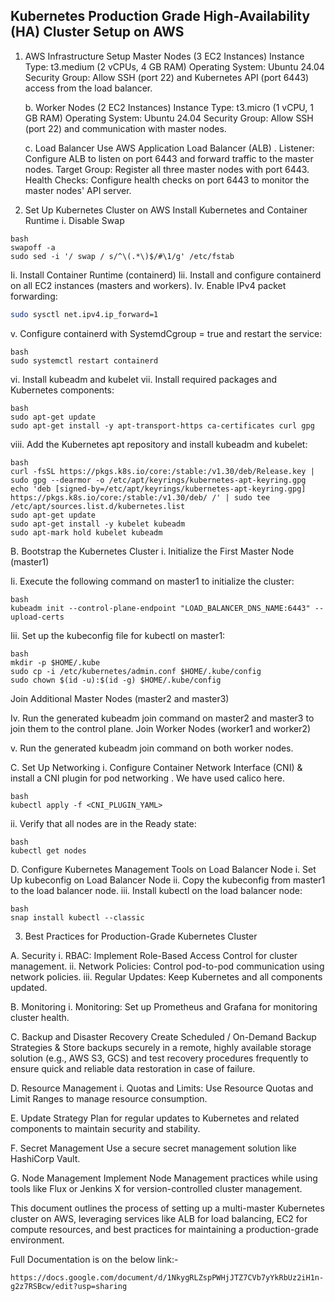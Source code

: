 ## Kubernetes Production Grade High-Availability (HA) Cluster Setup on AWS ##



1. AWS Infrastructure Setup 
Master Nodes (3 EC2 Instances)
Instance Type: t3.medium (2 vCPUs, 4 GB RAM)
Operating System: Ubuntu 24.04
Security Group: Allow SSH (port 22) and Kubernetes API (port 6443) access from the load balancer.

      b.  Worker Nodes (2 EC2 Instances)
Instance Type: t3.micro (1 vCPU, 1 GB RAM)
Operating System: Ubuntu 24.04
Security Group: Allow SSH (port 22) and communication with master nodes.

      c. Load Balancer
Use AWS Application Load Balancer (ALB) .
Listener: Configure ALB to listen on port 6443 and forward traffic to the master nodes.
Target Group: Register all three master nodes with port 6443.
Health Checks: Configure health checks on port 6443 to monitor the master nodes' API server.

2. Set Up Kubernetes Cluster on AWS
Install Kubernetes and Container Runtime
i. Disable Swap
```
bash
swapoff -a
sudo sed -i '/ swap / s/^\(.*\)$/#\1/g' /etc/fstab
```
Ii. Install Container Runtime (containerd)
Iii. Install and configure containerd on all EC2 instances (masters and workers).
Iv. Enable IPv4 packet forwarding:

```bash
sudo sysctl net.ipv4.ip_forward=1
```

v. Configure containerd with SystemdCgroup = true and restart the service:
```
bash
sudo systemctl restart containerd
```

vi. Install kubeadm and kubelet
vii. Install required packages and Kubernetes components:

```
bash
sudo apt-get update
sudo apt-get install -y apt-transport-https ca-certificates curl gpg
```

viii. Add the Kubernetes apt repository and install kubeadm and kubelet:

```
bash
curl -fsSL https://pkgs.k8s.io/core:/stable:/v1.30/deb/Release.key | sudo gpg --dearmor -o /etc/apt/keyrings/kubernetes-apt-keyring.gpg
echo 'deb [signed-by=/etc/apt/keyrings/kubernetes-apt-keyring.gpg] https://pkgs.k8s.io/core:/stable:/v1.30/deb/ /' | sudo tee /etc/apt/sources.list.d/kubernetes.list
sudo apt-get update
sudo apt-get install -y kubelet kubeadm
sudo apt-mark hold kubelet kubeadm
```

B. Bootstrap the Kubernetes Cluster
            i. Initialize the First Master Node (master1)

Ii. Execute the following command on master1 to initialize the cluster:

```
bash
kubeadm init --control-plane-endpoint "LOAD_BALANCER_DNS_NAME:6443" --upload-certs
```

Iii. Set up the kubeconfig file for kubectl on master1:
```
bash
mkdir -p $HOME/.kube
sudo cp -i /etc/kubernetes/admin.conf $HOME/.kube/config
sudo chown $(id -u):$(id -g) $HOME/.kube/config
```

Join Additional Master Nodes (master2 and master3)

Iv. Run the generated kubeadm join command on master2 and master3 to join them to the control plane.
Join Worker Nodes (worker1 and worker2)

v. Run the generated kubeadm join command on both worker nodes.

C. Set Up Networking
i. Configure Container Network Interface (CNI) & install a CNI plugin for pod networking . We have used calico here.

```
bash
kubectl apply -f <CNI_PLUGIN_YAML>
```

ii. Verify that all nodes are in the Ready state:

```
bash
kubectl get nodes
```

D. Configure Kubernetes Management Tools on Load Balancer Node
i. Set Up kubeconfig on Load Balancer Node
ii. Copy the kubeconfig from master1 to the load balancer node.
iii. Install kubectl on the load balancer node:

```
bash
snap install kubectl --classic
```

3. Best Practices for Production-Grade Kubernetes Cluster

A. Security
i. RBAC: Implement Role-Based Access Control for cluster management.
ii. Network Policies: Control pod-to-pod communication using network policies.
iii. Regular Updates: Keep Kubernetes and all components updated.

B. Monitoring 
i. Monitoring: Set up Prometheus and Grafana for monitoring cluster health.

C. Backup and Disaster Recovery
Create Scheduled / On-Demand Backup Strategies & Store backups securely in a remote, highly available storage solution (e.g., AWS S3, GCS) and test recovery procedures frequently to ensure quick and reliable data restoration in case of failure.

D. Resource Management
i. Quotas and Limits: Use Resource Quotas and Limit Ranges to manage resource consumption.




E. Update Strategy
Plan for regular updates to Kubernetes and related components to maintain security and stability.


F. Secret Management
Use a secure secret management solution like HashiCorp Vault.


G. Node Management
Implement Node Management practices while using tools like Flux or Jenkins X for version-controlled cluster management.


This document outlines the process of setting up a multi-master Kubernetes cluster on AWS, leveraging services like ALB for load balancing, EC2 for compute resources, and best practices for maintaining a production-grade environment.


Full Documentation is on the below link:- 
```
https://docs.google.com/document/d/1NkygRLZspPWHjJTZ7CVb7yYkRbUz2iH1n-g2z7RSBcw/edit?usp=sharing
```


